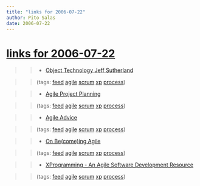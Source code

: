 ```yaml
---
title: "links for 2006-07-22"
author: Pito Salas
date: 2006-07-22
---
```

# [links for 2006-07-22](None)



>>

>>   * [Object Technology Jeff
Sutherland](<http://jeffsutherland.com/rss.xml>)

>>

>> (tags: [feed](<http://del.icio.us/pitosalas/feed>)
[agile](<http://del.icio.us/pitosalas/agile>)
[scrum](<http://del.icio.us/pitosalas/scrum>)
[xp](<http://del.icio.us/pitosalas/xp>)
[process](<http://del.icio.us/pitosalas/process>))

>>

>>   * [Agile Project
Planning](<http://feeds.feedburner.com/AgileProjectPlanning>)

>>

>> (tags: [feed](<http://del.icio.us/pitosalas/feed>)
[agile](<http://del.icio.us/pitosalas/agile>)
[scrum](<http://del.icio.us/pitosalas/scrum>)
[xp](<http://del.icio.us/pitosalas/xp>)
[process](<http://del.icio.us/pitosalas/process>))

>>

>>   * [Agile Advice](<http://www.agileadvice.com/index.rdf>)

>>

>> (tags: [feed](<http://del.icio.us/pitosalas/feed>)
[agile](<http://del.icio.us/pitosalas/agile>)
[scrum](<http://del.icio.us/pitosalas/scrum>)
[xp](<http://del.icio.us/pitosalas/xp>)
[process](<http://del.icio.us/pitosalas/process>))

>>

>>   * [On Be(come)ing Agile](<http://feeds.feedburner.com/theagileblog/kvkb>)

>>

>> (tags: [feed](<http://del.icio.us/pitosalas/feed>)
[agile](<http://del.icio.us/pitosalas/agile>)
[scrum](<http://del.icio.us/pitosalas/scrum>)
[xp](<http://del.icio.us/pitosalas/xp>)
[process](<http://del.icio.us/pitosalas/process>))

>>

>>   * [XProgramming - An Agile Software Development
Resource](<http://www.xprogramming.com/feed.xml>)

>>

>> (tags: [feed](<http://del.icio.us/pitosalas/feed>)
[agile](<http://del.icio.us/pitosalas/agile>)
[scrum](<http://del.icio.us/pitosalas/scrum>)
[xp](<http://del.icio.us/pitosalas/xp>)
[process](<http://del.icio.us/pitosalas/process>))

>>

>>


